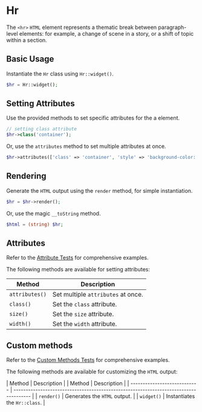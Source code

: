 # Hr

The `<hr>` `HTML` element represents a thematic break between paragraph-level elements: for example, a change of scene
in a story, or a shift of topic within a section.

## Basic Usage

Instantiate the `Hr` class using `Hr::widget()`.

```php
$hr = Hr::widget();
```

## Setting Attributes

Use the provided methods to set specific attributes for the a element.

```php
// setting class attribute
$hr->class('container');
```

Or, use the `attributes` method to set multiple attributes at once.

```php
$hr->attributes(['class' => 'container', 'style' => 'background-color: #eee;']);
```

## Rendering

Generate the `HTML` output using the `render` method, for simple instantiation. 

```php
$hr = $hr->render();
```

Or, use the magic `__toString` method.

```php
$html = (string) $hr;
```

## Attributes

Refer to the [Attribute Tests](https://github.com/php-forge/html/blob/main/tests/Group/Hr/AttributeTest.php) for
comprehensive examples.

The following methods are available for setting attributes:

| Method            | Description                                                                                      |
| ----------------- | ------------------------------------------------------------------------------------------------ |
| `attributes()`    | Set multiple `attributes` at once.                                                               |
| `class()`         | Set the `class` attribute.                                                                       |
| `size()`          | Set the `size` attribute.                                                                        |
| `width()`         | Set the `width` attribute.                                                                       |

## Custom methods

Refer to the [Custom Methods Tests](https://github.com/php-forge/html/blob/main/tests/Group/Hr/CustomMethodTest.php)
for comprehensive examples.

The following methods are available for customizing the `HTML` output:

| Method                       | Description                                                                           |
| Method                       | Description                                                                           |
| ---------------------------- | ------------------------------------------------------------------------------------- |
| `render()`                   | Generates the `HTML` output.                                                          |
| `widget()`                   | Instantiates the `Hr::class`.                                                         |

